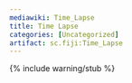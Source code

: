 ```yaml
---
mediawiki: Time_Lapse
title: Time Lapse
categories: [Uncategorized]
artifact: sc.fiji:Time_Lapse
---
```


{% include warning/stub %}



